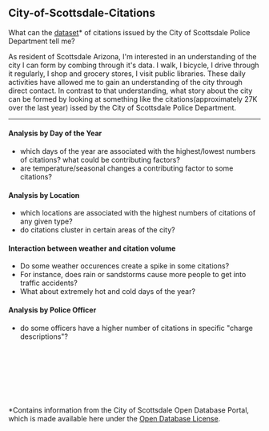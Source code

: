 ## City-of-Scottsdale-Citations
What can the [dataset](http://data.scottsdaleaz.gov/dataset/police-citations)* of citations issued by the City of Scottsdale Police Department tell me?

As resident of Scottsdale Arizona, I'm interested in an understanding of the city I can form by combing through it's data.  I walk, I bicycle, I drive through it regularly, I shop and grocery stores, I visit public libraries.  These daily activities have allowed me to gain an understanding of the city through direct contact.  In contrast to that understanding, what story about the city can be formed by looking at something like the citations(approximately 27K over the last year) issed by the City of Scottsdale Police Department.
___

#### Analysis by Day of the Year

+ which days of the year are associated with the highest/lowest numbers of citations? what could be contributing factors?
+ are temperature/seasonal changes a contributing factor to some citations?


#### Analysis by Location

+ which locations are associated with the highest numbers of citations of any given type?
+ do citations cluster in certain areas of the city?

#### Interaction between weather and citation volume

+ Do some weather occurences create a spike in some citations?
+ For instance, does rain or sandstorms cause more people to get into traffic accidents?
+ What about extremely hot and cold days of the year?


#### Analysis by Police Officer

+ do some officers have a higher number of citations in specific "charge descriptions"?

<br/>
<br/>
<br/>
<br/>
<br/>
<br/>

*Contains information from the City of Scottsdale Open Database Portal, which is made available here under the [Open Database License](http://www.scottsdaleaz.gov/AssetFactory.aspx?did=69351).
